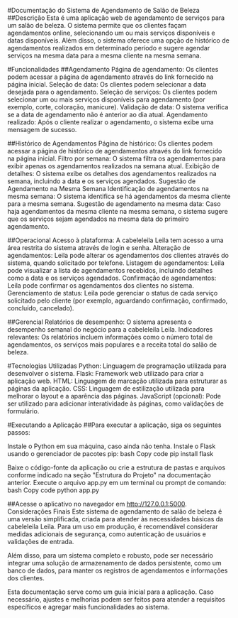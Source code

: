 #Documentação do Sistema de Agendamento de Salão de Beleza
##Descrição
Esta é uma aplicação web de agendamento de serviços para um salão de beleza. O sistema permite que os clientes façam agendamentos online, selecionando um ou mais serviços disponíveis e datas disponíveis. Além disso, o sistema oferece uma opção de histórico de agendamentos realizados em determinado período e sugere agendar serviços na mesma data para a mesma cliente na mesma semana.

#Funcionalidades
##Agendamento
Página de agendamento: Os clientes podem acessar a página de agendamento através do link fornecido na página inicial.
Seleção de data: Os clientes podem selecionar a data desejada para o agendamento.
Seleção de serviços: Os clientes podem selecionar um ou mais serviços disponíveis para agendamento (por exemplo, corte, coloração, manicure).
Validação de data: O sistema verifica se a data de agendamento não é anterior ao dia atual.
Agendamento realizado: Após o cliente realizar o agendamento, o sistema exibe uma mensagem de sucesso.

##Histórico de Agendamentos
Página de histórico: Os clientes podem acessar a página de histórico de agendamentos através do link fornecido na página inicial.
Filtro por semana: O sistema filtra os agendamentos para exibir apenas os agendamentos realizados na semana atual.
Exibição de detalhes: O sistema exibe os detalhes dos agendamentos realizados na semana, incluindo a data e os serviços agendados.
Sugestão de Agendamento na Mesma Semana
Identificação de agendamentos na mesma semana: O sistema identifica se há agendamentos da mesma cliente para a mesma semana.
Sugestão de agendamento na mesma data: Caso haja agendamentos da mesma cliente na mesma semana, o sistema sugere que os serviços sejam agendados na mesma data do primeiro agendamento.

##Operacional
Acesso à plataforma: A cabeleleila Leila tem acesso a uma área restrita do sistema através de login e senha.
Alteração de agendamentos: Leila pode alterar os agendamentos dos clientes através do sistema, quando solicitado por telefone.
Listagem de agendamentos: Leila pode visualizar a lista de agendamentos recebidos, incluindo detalhes como a data e os serviços agendados.
Confirmação de agendamentos: Leila pode confirmar os agendamentos dos clientes no sistema.
Gerenciamento de status: Leila pode gerenciar o status de cada serviço solicitado pelo cliente (por exemplo, aguardando confirmação, confirmado, concluído, cancelado).

##Gerencial
Relatórios de desempenho: O sistema apresenta o desempenho semanal do negócio para a cabeleleila Leila.
Indicadores relevantes: Os relatórios incluem informações como o número total de agendamentos, os serviços mais populares e a receita total do salão de beleza.

#Tecnologias Utilizadas
Python: Linguagem de programação utilizada para desenvolver o sistema.
Flask: Framework web utilizado para criar a aplicação web.
HTML: Linguagem de marcação utilizada para estruturar as páginas da aplicação.
CSS: Linguagem de estilização utilizada para melhorar o layout e a aparência das páginas.
JavaScript (opcional): Pode ser utilizado para adicionar interatividade às páginas, como validações de formulário.

#Executando a Aplicação
##Para executar a aplicação, siga os seguintes passos:

Instale o Python em sua máquina, caso ainda não tenha.
Instale o Flask usando o gerenciador de pacotes pip:
bash
Copy code
pip install flask

Baixe o código-fonte da aplicação ou crie a estrutura de pastas e arquivos conforme indicado na seção "Estrutura do Projeto" na documentação anterior.
Execute o arquivo app.py em um terminal ou prompt de comando:
bash
Copy code
python app.py

##Acesse o aplicativo no navegador em http://127.0.0.1:5000.
Considerações Finais
Este sistema de agendamento de salão de beleza é uma versão simplificada, criada para atender às necessidades básicas da cabeleleila Leila. Para um uso em produção, é recomendável considerar medidas adicionais de segurança, como autenticação de usuários e validações de entrada.

Além disso, para um sistema completo e robusto, pode ser necessário integrar uma solução de armazenamento de dados persistente, como um banco de dados, para manter os registros de agendamentos e informações dos clientes.

Esta documentação serve como um guia inicial para a aplicação. Caso necessário, ajustes e melhorias podem ser feitos para atender a requisitos específicos e agregar mais funcionalidades ao sistema.
